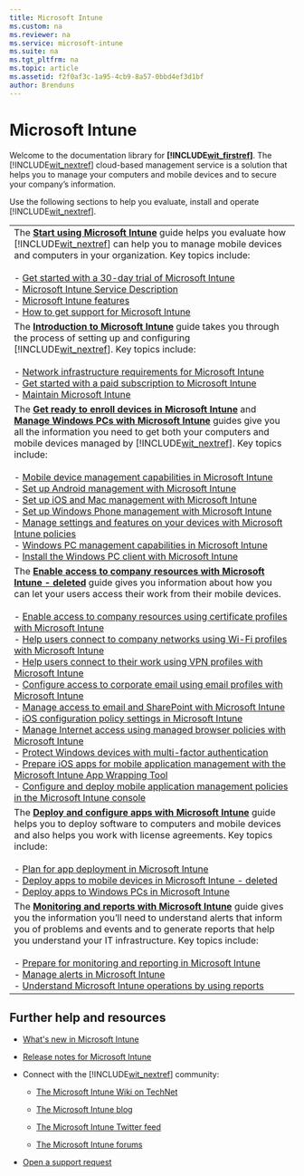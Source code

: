 ```yaml
---
title: Microsoft Intune
ms.custom: na
ms.reviewer: na
ms.service: microsoft-intune
ms.suite: na
ms.tgt_pltfrm: na
ms.topic: article
ms.assetid: f2f0af3c-1a95-4cb9-8a57-0bbd4ef3d1bf
author: Brenduns
---
```

# Microsoft Intune
Welcome to the documentation library for **[!INCLUDE[wit_firstref](../Token/wit_firstref_md.md)]**. The [!INCLUDE[wit_nextref](../Token/wit_nextref_md.md)] cloud-based management service is a solution that helps you to manage your computers and mobile devices and to secure your company’s information.

Use the following sections to help you evaluate, install and operate [!INCLUDE[wit_nextref](../Token/wit_nextref_md.md)].

||
|-|
|The **[Start using Microsoft Intune](../Topic/Start-using-Microsoft-Intune.md)** guide helps you evaluate how [!INCLUDE[wit_nextref](../Token/wit_nextref_md.md)] can help you to manage mobile devices and computers in your organization. Key topics include:<br /><br />-   [Get started with a 30-day trial of Microsoft Intune](../Topic/Get-started-with-a-30-day-trial-of-Microsoft-Intune.md)<br />-   [Microsoft Intune Service Description](../Topic/Microsoft-Intune-Service-Description.md)<br />-   [Microsoft Intune features](../Topic/Microsoft-Intune-features.md)<br />-   [How to get support for Microsoft Intune](../Topic/How-to-get-support-for-Microsoft-Intune.md)|
|The **[Introduction to Microsoft Intune](../Topic/Introduction-to-Microsoft-Intune.md)** guide takes you through the process of setting up and configuring [!INCLUDE[wit_nextref](../Token/wit_nextref_md.md)]. Key topics include:<br /><br />-   [Network infrastructure requirements for Microsoft Intune](../Topic/Network-infrastructure-requirements-for-Microsoft-Intune.md)<br />-   [Get started with a paid subscription to Microsoft Intune](../Topic/Get-started-with-a-paid-subscription-to-Microsoft-Intune.md)<br />-   [Maintain Microsoft Intune](../Topic/Maintain-Microsoft-Intune.md)|
|The **[Get ready to enroll devices in Microsoft Intune](../Topic/Get-ready-to-enroll-devices-in-Microsoft-Intune.md)** and **[Manage Windows PCs with Microsoft Intune](../Topic/Manage-Windows-PCs-with-Microsoft-Intune.md)** guides give you all the information you need to get both your computers and mobile devices managed by [!INCLUDE[wit_nextref](../Token/wit_nextref_md.md)]. Key topics include:<br /><br />-   [Mobile device management capabilities in Microsoft Intune](../Topic/Mobile-device-management-capabilities-in-Microsoft-Intune.md)<br />-   [Set up Android management with Microsoft Intune](../Topic/Set-up-Android-management-with-Microsoft-Intune.md)<br />-   [Set up iOS and Mac management with Microsoft Intune](../Topic/Set-up-iOS-and-Mac-management-with-Microsoft-Intune.md)<br />-   [Set up Windows Phone management with Microsoft Intune](../Topic/Set-up-Windows-Phone-management-with-Microsoft-Intune.md)<br />-   [Manage settings and features on your devices with Microsoft Intune policies](../Topic/Manage-settings-and-features-on-your-devices-with-Microsoft-Intune-policies.md)<br />-   [Windows PC management capabilities in Microsoft Intune](../Topic/Windows-PC-management-capabilities-in-Microsoft-Intune.md)<br />-   [Install the Windows PC client with Microsoft Intune](../Topic/Install-the-Windows-PC-client-with-Microsoft-Intune.md)|
|The **[Enable access to company resources with Microsoft Intune - deleted](../Topic/Enable-access-to-company-resources-with-Microsoft-Intune---deleted.md)** guide gives you information about how you can let your users access their work from their mobile devices.<br /><br />-   [Enable access to company resources using certificate profiles with Microsoft Intune](../Topic/Enable-access-to-company-resources-using-certificate-profiles-with-Microsoft-Intune.md)<br />-   [Help users connect to company networks using Wi-Fi profiles with Microsoft Intune](../Topic/Help-users-connect-to-company-networks-using-Wi-Fi-profiles-with-Microsoft-Intune.md)<br />-   [Help users connect to their work using VPN profiles with Microsoft Intune](../Topic/Help-users-connect-to-their-work-using-VPN-profiles-with-Microsoft-Intune.md)<br />-   [Configure access to corporate email using email profiles with Microsoft Intune](../Topic/Configure-access-to-corporate-email-using-email-profiles-with-Microsoft-Intune.md)<br />-   [Manage access to email and SharePoint with Microsoft Intune](../Topic/Manage-access-to-email-and-SharePoint-with-Microsoft-Intune.md)<br />-   [iOS configuration policy settings in Microsoft Intune](../Topic/iOS-configuration-policy-settings-in-Microsoft-Intune.md)<br />-   [Manage Internet access using managed browser policies with Microsoft Intune](../Topic/Manage-Internet-access-using-managed-browser-policies-with-Microsoft-Intune.md)<br />-   [Protect Windows devices with multi-factor authentication](../Topic/Protect-Windows-devices-with-multi-factor-authentication.md)<br />-   [Prepare iOS apps for mobile application management with the Microsoft Intune App Wrapping Tool](../Topic/Prepare-iOS-apps-for-mobile-application-management-with-the-Microsoft-Intune-App-Wrapping-Tool.md)<br />-   [Configure and deploy mobile application management policies in the Microsoft Intune console](../Topic/Configure-and-deploy-mobile-application-management-policies-in-the-Microsoft-Intune-console.md)|
|The **[Deploy and configure apps with Microsoft Intune](../Topic/Deploy-and-configure-apps-with-Microsoft-Intune.md)** guide helps you to deploy software to computers and mobile devices and also helps you work with license agreements. Key topics include:<br /><br />-   [Plan for app deployment in Microsoft Intune](../Topic/Plan-for-app-deployment-in-Microsoft-Intune.md)<br />-   [Deploy apps to mobile devices in Microsoft Intune - deleted](../Topic/Deploy-apps-to-mobile-devices-in-Microsoft-Intune---deleted.md)<br />-   [Deploy apps to Windows PCs in Microsoft Intune](../Topic/Deploy-apps-to-Windows-PCs-in-Microsoft-Intune.md)|
|The **[Monitoring and reports with Microsoft Intune](../Topic/Monitoring-and-reports-with-Microsoft-Intune.md)** guide gives you the information you’ll need to understand alerts that inform you of problems and events and to generate reports that help you understand your IT infrastructure. Key topics include:<br /><br />-   [Prepare for monitoring and reporting in Microsoft Intune](http://msdn.microsoft.com/en-us/library/957b730c-c4b0-4755-8d2e-f6bdcb38723f)<br />-   [Manage alerts in Microsoft Intune](../Topic/Manage-alerts-in-Microsoft-Intune.md)<br />-   [Understand Microsoft Intune operations by using reports](../Topic/Understand-Microsoft-Intune-operations-by-using-reports.md)|

## Further help and resources

-   [What's new in Microsoft Intune](../Topic/What-s-new-in-Microsoft-Intune.md)

-   [Release notes for Microsoft Intune](../Topic/Release-notes-for-Microsoft-Intune.md)

-   Connect with the [!INCLUDE[wit_nextref](../Token/wit_nextref_md.md)] community:

    -   [The Microsoft Intune Wiki on TechNet](http://social.technet.microsoft.com/wiki/contents/articles/6526.microsoft-intune-overview.aspx)

    -   [The Microsoft Intune blog](http://blogs.technet.com/b/microsoftintune/)

    -   [The Microsoft Intune Twitter feed](https://twitter.com/MSIntune)

    -   [The Microsoft Intune forums](http://social.technet.microsoft.com/Forums/home?category=microsoftintune)

-   [Open a support request](https://support.microsoftonline.com/default.aspx?productkey=intunesupp&scrx=1)

